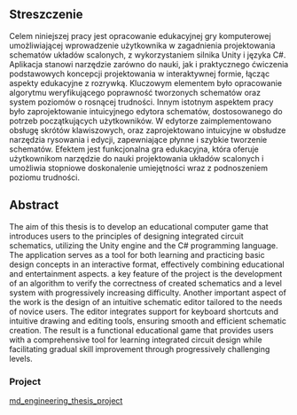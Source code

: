 ## Streszczenie
Celem niniejszej pracy jest opracowanie edukacyjnej gry komputerowej umożliwiającej wprowadzenie użytkownika w zagadnienia projektowania schematów układów
scalonych, z wykorzystaniem silnika Unity i języka C#. Aplikacja stanowi narzędzie
zarówno do nauki, jak i praktycznego ćwiczenia podstawowych koncepcji projektowania w interaktywnej formie, łącząc aspekty edukacyjne z rozrywką.
Kluczowym elementem było opracowanie algorytmu weryfikującego poprawność
tworzonych schematów oraz system poziomów o rosnącej trudności. Innym istotnym aspektem pracy było zaprojektowanie intuicyjnego edytora schematów, dostosowanego do potrzeb początkujących użytkowników. W edytorze zaimplementowano obsługę skrótów klawiszowych, oraz zaprojektowano intuicyjne w obsłudze
narzędzia rysowania i edycji, zapewniające płynne i szybkie tworzenie schematów.
Efektem jest funkcjonalna gra edukacyjna, która oferuje użytkownikom narzędzie do nauki projektowania układów scalonych i umożliwia stopniowe doskonalenie
umiejętności wraz z podnoszeniem poziomu trudności.
## Abstract
The aim of this thesis is to develop an educational computer game that
introduces users to the principles of designing integrated circuit schematics, utilizing
the Unity engine and the C# programming language. The application serves as
a tool for both learning and practicing basic design concepts in an interactive format,
effectively combining educational and entertainment aspects.
a key feature of the project is the development of an algorithm to verify
the correctness of created schematics and a level system with progressively increasing difficulty. Another important aspect of the work is the design of an intuitive
schematic editor tailored to the needs of novice users. The editor integrates support
for keyboard shortcuts and intuitive drawing and editing tools, ensuring smooth and
efficient schematic creation.
The result is a functional educational game that provides users with a comprehensive tool for learning integrated circuit design while facilitating gradual skill
improvement through progressively challenging levels.

### Project
<a href="https://github.com/mddzi77/md_engineering_thesis_project">md_engineering_thesis_project</a>
